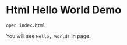 Html Hello World Demo
=====================

```
open index.html
```

You will see `Hello, World!` in page.